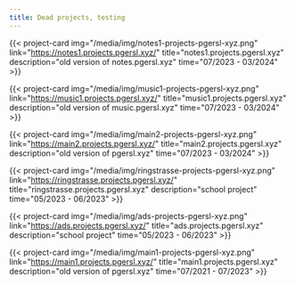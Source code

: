 ```yaml
---
title: Dead projects, testing
---
```


{{< project-card img="/media/img/notes1-projects-pgersl-xyz.png" link="https://notes1.projects.pgersl.xyz/" title="notes1.projects.pgersl.xyz" description="old version of notes.pgersl.xyz" time="07/2023 - 03/2024" >}}

{{< project-card img="/media/img/music1-projects-pgersl-xyz.png" link="https://music1.projects.pgersl.xyz/" title="music1.projects.pgersl.xyz" description="old version of music.pgersl.xyz" time="07/2023 - 03/2024" >}}

{{< project-card img="/media/img/main2-projects-pgersl-xyz.png" link="https://main2.projects.pgersl.xyz/" title="main2.projects.pgersl.xyz" description="old version of pgersl.xyz" time="07/2023 - 03/2024" >}}

{{< project-card img="/media/img/ringstrasse-projects-pgersl-xyz.png" link="https://ringstrasse.projects.pgersl.xyz/" title="ringstrasse.projects.pgersl.xyz" description="school project" time="05/2023 - 06/2023" >}}

{{< project-card img="/media/img/ads-projects-pgersl-xyz.png" link="https://ads.projects.pgersl.xyz/" title="ads.projects.pgersl.xyz" description="school project" time="05/2023 - 06/2023" >}}

{{< project-card img="/media/img/main1-projects-pgersl-xyz.png" link="https://main1.projects.pgersl.xyz/" title="main1.projects.pgersl.xyz" description="old version of pgersl.xyz" time="07/2021 - 07/2023" >}}